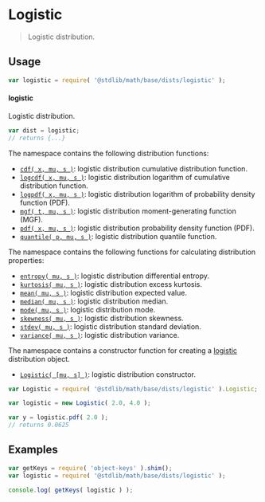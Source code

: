 <!--

@license Apache-2.0

Copyright (c) 2018 The Stdlib Authors.

Licensed under the Apache License, Version 2.0 (the "License");
you may not use this file except in compliance with the License.
You may obtain a copy of the License at

   http://www.apache.org/licenses/LICENSE-2.0

Unless required by applicable law or agreed to in writing, software
distributed under the License is distributed on an "AS IS" BASIS,
WITHOUT WARRANTIES OR CONDITIONS OF ANY KIND, either express or implied.
See the License for the specific language governing permissions and
limitations under the License.

-->

# Logistic

> Logistic distribution.

<section class="usage">

## Usage

```javascript
var logistic = require( '@stdlib/math/base/dists/logistic' );
```

#### logistic

Logistic distribution.

```javascript
var dist = logistic;
// returns {...}
```

The namespace contains the following distribution functions:

<!-- <toc pattern="*+(cdf|pdf|mgf|quantile)*"> -->

<div class="namespace-toc">

-   <span class="signature">[`cdf( x, mu, s )`][@stdlib/math/base/dists/logistic/cdf]</span><span class="delimiter">: </span><span class="description">logistic distribution cumulative distribution function.</span>
-   <span class="signature">[`logcdf( x, mu, s )`][@stdlib/math/base/dists/logistic/logcdf]</span><span class="delimiter">: </span><span class="description">logistic distribution logarithm of cumulative distribution function.</span>
-   <span class="signature">[`logpdf( x, mu, s )`][@stdlib/math/base/dists/logistic/logpdf]</span><span class="delimiter">: </span><span class="description">logistic distribution logarithm of probability density function (PDF).</span>
-   <span class="signature">[`mgf( t, mu, s )`][@stdlib/math/base/dists/logistic/mgf]</span><span class="delimiter">: </span><span class="description">logistic distribution moment-generating function (MGF).</span>
-   <span class="signature">[`pdf( x, mu, s )`][@stdlib/math/base/dists/logistic/pdf]</span><span class="delimiter">: </span><span class="description">logistic distribution probability density function (PDF).</span>
-   <span class="signature">[`quantile( p, mu, s )`][@stdlib/math/base/dists/logistic/quantile]</span><span class="delimiter">: </span><span class="description">logistic distribution quantile function.</span>

</div>

<!-- </toc> -->

The namespace contains the following functions for calculating distribution properties:

<!-- <toc pattern="*+(entropy|kurtosis|mean|median|mode|skewness|stdev|variance)*"> -->

<div class="namespace-toc">

-   <span class="signature">[`entropy( mu, s )`][@stdlib/math/base/dists/logistic/entropy]</span><span class="delimiter">: </span><span class="description">logistic distribution differential entropy.</span>
-   <span class="signature">[`kurtosis( mu, s )`][@stdlib/math/base/dists/logistic/kurtosis]</span><span class="delimiter">: </span><span class="description">logistic distribution excess kurtosis.</span>
-   <span class="signature">[`mean( mu, s )`][@stdlib/math/base/dists/logistic/mean]</span><span class="delimiter">: </span><span class="description">logistic distribution expected value.</span>
-   <span class="signature">[`median( mu, s )`][@stdlib/math/base/dists/logistic/median]</span><span class="delimiter">: </span><span class="description">logistic distribution median.</span>
-   <span class="signature">[`mode( mu, s )`][@stdlib/math/base/dists/logistic/mode]</span><span class="delimiter">: </span><span class="description">logistic distribution mode.</span>
-   <span class="signature">[`skewness( mu, s )`][@stdlib/math/base/dists/logistic/skewness]</span><span class="delimiter">: </span><span class="description">logistic distribution skewness.</span>
-   <span class="signature">[`stdev( mu, s )`][@stdlib/math/base/dists/logistic/stdev]</span><span class="delimiter">: </span><span class="description">logistic distribution standard deviation.</span>
-   <span class="signature">[`variance( mu, s )`][@stdlib/math/base/dists/logistic/variance]</span><span class="delimiter">: </span><span class="description">logistic distribution variance.</span>

</div>

<!-- </toc> -->

The namespace contains a constructor function for creating a [logistic][logistic-distribution] distribution object.

<!-- <toc pattern="*ctor*"> -->

<div class="namespace-toc">

-   <span class="signature">[`Logistic( [mu, s] )`][@stdlib/math/base/dists/logistic/ctor]</span><span class="delimiter">: </span><span class="description">logistic distribution constructor.</span>

</div>

<!-- </toc> -->

```javascript
var Logistic = require( '@stdlib/math/base/dists/logistic' ).Logistic;

var logistic = new Logistic( 2.0, 4.0 );

var y = logistic.pdf( 2.0 );
// returns 0.0625
```

</section>

<!-- /.usage -->

<section class="examples">

## Examples

<!-- TODO: better examples -->

<!-- eslint no-undef: "error" -->

```javascript
var getKeys = require( 'object-keys' ).shim();
var logistic = require( '@stdlib/math/base/dists/logistic' );

console.log( getKeys( logistic ) );
```

</section>

<!-- /.examples -->

<section class="links">

[logistic-distribution]: https://en.wikipedia.org/wiki/Logistic_distribution

<!-- <toc-links> -->

[@stdlib/math/base/dists/logistic/ctor]: https://github.com/stdlib-js/stdlib/tree/develop/lib/node_modules/%40stdlib/math/base/dists/logistic/ctor

[@stdlib/math/base/dists/logistic/entropy]: https://github.com/stdlib-js/stdlib/tree/develop/lib/node_modules/%40stdlib/math/base/dists/logistic/entropy

[@stdlib/math/base/dists/logistic/kurtosis]: https://github.com/stdlib-js/stdlib/tree/develop/lib/node_modules/%40stdlib/math/base/dists/logistic/kurtosis

[@stdlib/math/base/dists/logistic/mean]: https://github.com/stdlib-js/stdlib/tree/develop/lib/node_modules/%40stdlib/math/base/dists/logistic/mean

[@stdlib/math/base/dists/logistic/median]: https://github.com/stdlib-js/stdlib/tree/develop/lib/node_modules/%40stdlib/math/base/dists/logistic/median

[@stdlib/math/base/dists/logistic/mode]: https://github.com/stdlib-js/stdlib/tree/develop/lib/node_modules/%40stdlib/math/base/dists/logistic/mode

[@stdlib/math/base/dists/logistic/skewness]: https://github.com/stdlib-js/stdlib/tree/develop/lib/node_modules/%40stdlib/math/base/dists/logistic/skewness

[@stdlib/math/base/dists/logistic/stdev]: https://github.com/stdlib-js/stdlib/tree/develop/lib/node_modules/%40stdlib/math/base/dists/logistic/stdev

[@stdlib/math/base/dists/logistic/variance]: https://github.com/stdlib-js/stdlib/tree/develop/lib/node_modules/%40stdlib/math/base/dists/logistic/variance

[@stdlib/math/base/dists/logistic/cdf]: https://github.com/stdlib-js/stdlib/tree/develop/lib/node_modules/%40stdlib/math/base/dists/logistic/cdf

[@stdlib/math/base/dists/logistic/logcdf]: https://github.com/stdlib-js/stdlib/tree/develop/lib/node_modules/%40stdlib/math/base/dists/logistic/logcdf

[@stdlib/math/base/dists/logistic/logpdf]: https://github.com/stdlib-js/stdlib/tree/develop/lib/node_modules/%40stdlib/math/base/dists/logistic/logpdf

[@stdlib/math/base/dists/logistic/mgf]: https://github.com/stdlib-js/stdlib/tree/develop/lib/node_modules/%40stdlib/math/base/dists/logistic/mgf

[@stdlib/math/base/dists/logistic/pdf]: https://github.com/stdlib-js/stdlib/tree/develop/lib/node_modules/%40stdlib/math/base/dists/logistic/pdf

[@stdlib/math/base/dists/logistic/quantile]: https://github.com/stdlib-js/stdlib/tree/develop/lib/node_modules/%40stdlib/math/base/dists/logistic/quantile

<!-- </toc-links> -->

</section>

<!-- /.links -->
